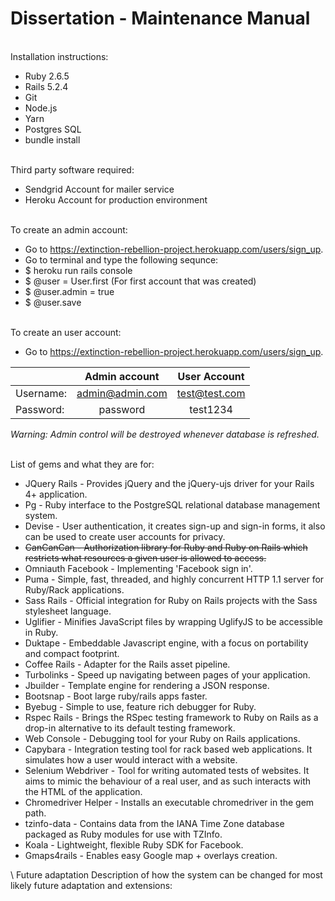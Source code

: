 # Dissertation - Maintenance Manual

\
Installation instructions:
- Ruby 2.6.5
- Rails 5.2.4
- Git
- Node.js
- Yarn
- Postgres SQL
- bundle install

\
Third party software required:
- Sendgrid Account for mailer service
- Heroku Account for production environment

\
To create an admin account:
- Go to https://extinction-rebellion-project.herokuapp.com/users/sign_up.
- Go to terminal and type the following sequnce:
- $ heroku run rails console
- $ @user = User.first (For first account that was created)
- $ @user.admin = true
- $ @user.save

\
To create an user account: 
- Go to https://extinction-rebellion-project.herokuapp.com/users/sign_up.


|               | Admin account  | User Account  |
| ------------- |:--------------:|:-------------:|
| Username:     | admin@admin.com|test@test.com  |
| Password:     | password       | test1234      |


*Warning: Admin control will be destroyed whenever database is refreshed.*

\
List of gems and what they are for:
- JQuery Rails - Provides jQuery and the jQuery-ujs driver for your Rails 4+ application.
- Pg - Ruby interface to the PostgreSQL relational database management system.
- Devise - User authentication, it creates sign-up and sign-in forms, it also can be used to create user accounts for privacy. 
- ~~CanCanCan - Authorization library for Ruby and Ruby on Rails which restricts what resources a given user is allowed to access.~~ 
- Omniauth Facebook - Implementing 'Facebook sign in'.
- Puma - Simple, fast, threaded, and highly concurrent HTTP 1.1 server for Ruby/Rack applications.
- Sass Rails - Official integration for Ruby on Rails projects with the Sass stylesheet language.
- Uglifier - Minifies JavaScript files by wrapping UglifyJS to be accessible in Ruby.
- Duktape - Embeddable Javascript engine, with a focus on portability and compact footprint.
- Coffee Rails -  Adapter for the Rails asset pipeline. 
- Turbolinks -  Speed up navigating between pages of your application.
- Jbuilder - Template engine for rendering a JSON response.
- Bootsnap - Boot large ruby/rails apps faster. 
- Byebug - Simple to use, feature rich debugger for Ruby.
- Rspec Rails - Brings the RSpec testing framework to Ruby on Rails as a drop-in alternative to its default testing framework.
- Web Console - Debugging tool for your Ruby on Rails applications.
- Capybara -  Integration testing tool for rack based web applications. It simulates how a user would interact with a website.
- Selenium Webdriver -  Tool for writing automated tests of websites. It aims to mimic the behaviour of a real user, and as such interacts with the HTML of the application.
- Chromedriver Helper - Installs an executable chromedriver in the gem path.
- tzinfo-data - Contains data from the IANA Time Zone database packaged as Ruby modules for use with TZInfo.
- Koala - Lightweight, flexible Ruby SDK for Facebook.
- Gmaps4rails - Enables easy Google map + overlays creation.

\ 
Future adaptation
Description of how the system can be changed for most likely future adaptation and extensions:
